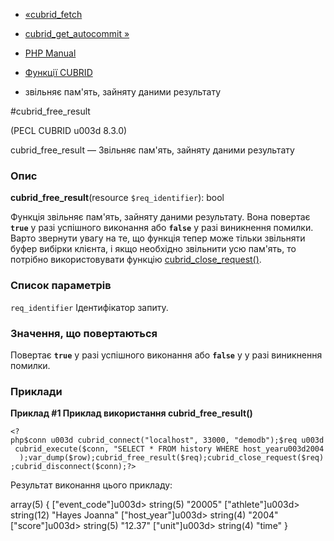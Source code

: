 - [«cubrid_fetch](function.cubrid-fetch.md)
- [cubrid_get_autocommit »](function.cubrid-get-autocommit.md)

- [PHP Manual](index.md)
- [Функції CUBRID](ref.cubrid.md)
- звільняє пам'ять, зайняту даними результату

#cubrid_free_result

(PECL CUBRID u003d 8.3.0)

cubrid_free_result — Звільняє пам'ять, зайняту даними результату

### Опис

**cubrid_free_result**(resource `$req_identifier`): bool

Функція звільняє пам'ять, зайняту даними результату. Вона повертає
**`true`** у разі успішного виконання або **`false`** у разі
виникнення помилки. Варто звернути увагу на те, що функція тепер може
тільки звільняти буфер вибірки клієнта, і якщо необхідно звільнити
усю пам'ять, то потрібно використовувати функцію
[cubrid_close_request()](function.cubrid-close-request.md).

### Список параметрів

`req_identifier`
Ідентифікатор запиту.

### Значення, що повертаються

Повертає **`true`** у разі успішного виконання або **`false`** у
у разі виникнення помилки.

### Приклади

**Приклад #1 Приклад використання **cubrid_free_result()****

` <?php$conn u003d cubrid_connect("localhost", 33000, "demodb");$req u003d cubrid_execute($conn, "SELECT * FROM history WHERE host_yearu003d2004  );var_dump($row);cubrid_free_result($req);cubrid_close_request($req);cubrid_disconnect($conn);?> `

Результат виконання цього прикладу:

array(5) {
["event_code"]u003d>
string(5) "20005"
["athlete"]u003d>
string(12) "Hayes Joanna"
["host_year"]u003d>
string(4) "2004"
["score"]u003d>
string(5) "12.37"
["unit"]u003d>
string(4) "time"
}
